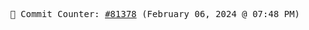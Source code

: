 <p align="center">
    <samp>
        📮 Commit Counter: <a href="https://github.com/Javascript-void0/Javascript-void0/commits/main">#81378</a> (February 06, 2024 @ 07:48 PM)
    </samp>
</p>